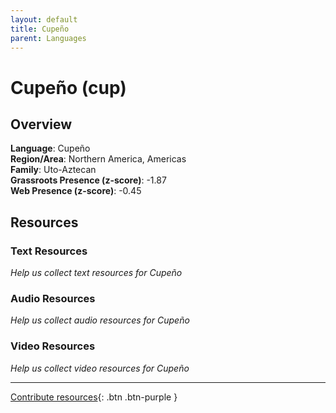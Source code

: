 ```yaml
---
layout: default
title: Cupeño
parent: Languages
---
```


# Cupeño (cup)

## Overview

**Language**: Cupeño  
**Region/Area**: Northern America, Americas  
**Family**: Uto-Aztecan  
**Grassroots Presence (z-score)**: -1.87  
**Web Presence (z-score)**: -0.45  

## Resources

### Text Resources
*Help us collect text resources for Cupeño*

### Audio Resources
*Help us collect audio resources for Cupeño*

### Video Resources
*Help us collect video resources for Cupeño*

---

[Contribute resources](https://forms.office.com/e/1SfLJx3u1r){: .btn .btn-purple }
